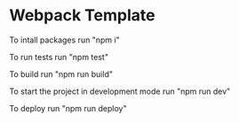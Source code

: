 # Webpack Template
To intall packages run "npm i" 

To run tests run "npm test"

To build run "npm run build"

To start the project in development mode run "npm run dev"

To deploy run "npm run deploy"

